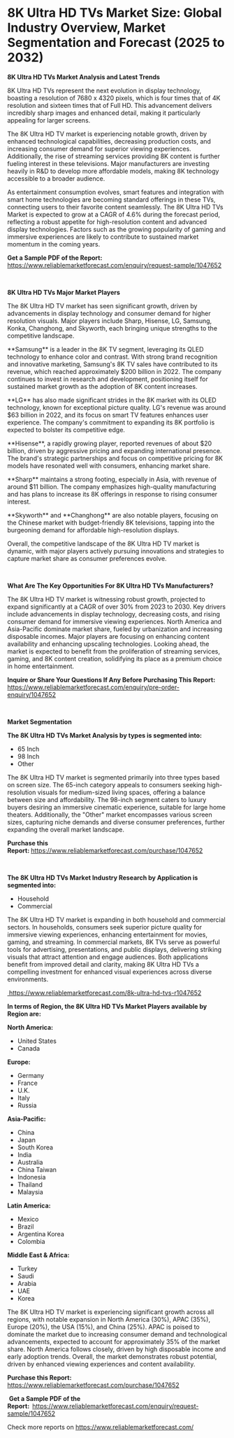 <p><h1>8K Ultra HD TVs Market Size: Global Industry Overview, Market Segmentation and Forecast (2025 to 2032)</h1></p><p><strong>8K Ultra HD TVs Market Analysis and Latest Trends</strong></p>
<p><p>8K Ultra HD TVs represent the next evolution in display technology, boasting a resolution of 7680 x 4320 pixels, which is four times that of 4K resolution and sixteen times that of Full HD. This advancement delivers incredibly sharp images and enhanced detail, making it particularly appealing for larger screens.</p><p>The 8K Ultra HD TV market is experiencing notable growth, driven by enhanced technological capabilities, decreasing production costs, and increasing consumer demand for superior viewing experiences. Additionally, the rise of streaming services providing 8K content is further fueling interest in these televisions. Major manufacturers are investing heavily in R&D to develop more affordable models, making 8K technology accessible to a broader audience.</p><p>As entertainment consumption evolves, smart features and integration with smart home technologies are becoming standard offerings in these TVs, connecting users to their favorite content seamlessly. The 8K Ultra HD TVs Market is expected to grow at a CAGR of 4.6% during the forecast period, reflecting a robust appetite for high-resolution content and advanced display technologies. Factors such as the growing popularity of gaming and immersive experiences are likely to contribute to sustained market momentum in the coming years.</p></p>
<p><strong>Get a Sample PDF of the Report:&nbsp;</strong> <a href="https://www.reliablemarketforecast.com/enquiry/request-sample/1047652?utm_campaign=2247&utm_medium=2&utm_source=Github&utm_content=ia&utm_term=07022025&utm_id=8k-ultra-hd-tvs">https://www.reliablemarketforecast.com/enquiry/request-sample/1047652</a></p>
<p>&nbsp;</p>
<p><strong>8K Ultra HD TVs Major Market Players</strong></p>
<p><p>The 8K Ultra HD TV market has seen significant growth, driven by advancements in display technology and consumer demand for higher resolution visuals. Major players include Sharp, Hisense, LG, Samsung, Konka, Changhong, and Skyworth, each bringing unique strengths to the competitive landscape.</p><p>**Samsung** is a leader in the 8K TV segment, leveraging its QLED technology to enhance color and contrast. With strong brand recognition and innovative marketing, Samsung's 8K TV sales have contributed to its revenue, which reached approximately $200 billion in 2022. The company continues to invest in research and development, positioning itself for sustained market growth as the adoption of 8K content increases.</p><p>**LG** has also made significant strides in the 8K market with its OLED technology, known for exceptional picture quality. LG's revenue was around $63 billion in 2022, and its focus on smart TV features enhances user experience. The company's commitment to expanding its 8K portfolio is expected to bolster its competitive edge.</p><p>**Hisense**, a rapidly growing player, reported revenues of about $20 billion, driven by aggressive pricing and expanding international presence. The brand's strategic partnerships and focus on competitive pricing for 8K models have resonated well with consumers, enhancing market share.</p><p>**Sharp** maintains a strong footing, especially in Asia, with revenue of around $11 billion. The company emphasizes high-quality manufacturing and has plans to increase its 8K offerings in response to rising consumer interest.</p><p>**Skyworth** and **Changhong** are also notable players, focusing on the Chinese market with budget-friendly 8K televisions, tapping into the burgeoning demand for affordable high-resolution displays.</p><p>Overall, the competitive landscape of the 8K Ultra HD TV market is dynamic, with major players actively pursuing innovations and strategies to capture market share as consumer preferences evolve.</p></p>
<p>&nbsp;</p>
<p><strong>What Are The Key Opportunities For 8K Ultra HD TVs Manufacturers?</strong></p>
<p><p>The 8K Ultra HD TV market is witnessing robust growth, projected to expand significantly at a CAGR of over 30% from 2023 to 2030. Key drivers include advancements in display technology, decreasing costs, and rising consumer demand for immersive viewing experiences. North America and Asia-Pacific dominate market share, fueled by urbanization and increasing disposable incomes. Major players are focusing on enhancing content availability and enhancing upscaling technologies. Looking ahead, the market is expected to benefit from the proliferation of streaming services, gaming, and 8K content creation, solidifying its place as a premium choice in home entertainment.</p></p>
<p><strong>Inquire or Share Your Questions If Any Before Purchasing This Report:</strong> <a href="https://www.reliablemarketforecast.com/enquiry/pre-order-enquiry/1047652?utm_campaign=2247&utm_medium=2&utm_source=Github&utm_content=ia&utm_term=07022025&utm_id=8k-ultra-hd-tvs">https://www.reliablemarketforecast.com/enquiry/pre-order-enquiry/1047652</a></p>
<p>&nbsp;</p>
<p><strong>Market Segmentation</strong></p>
<p><strong>The 8K Ultra HD TVs Market Analysis by types is segmented into:</strong></p>
<p><ul><li>65 Inch</li><li>98 Inch</li><li>Other</li></ul></p>
<p><p>The 8K Ultra HD TV market is segmented primarily into three types based on screen size. The 65-inch category appeals to consumers seeking high-resolution visuals for medium-sized living spaces, offering a balance between size and affordability. The 98-inch segment caters to luxury buyers desiring an immersive cinematic experience, suitable for large home theaters. Additionally, the "Other" market encompasses various screen sizes, capturing niche demands and diverse consumer preferences, further expanding the overall market landscape.</p></p>
<p><strong>Purchase this Report:&nbsp;</strong><a href="https://www.reliablemarketforecast.com/purchase/1047652?utm_campaign=2247&utm_medium=2&utm_source=Github&utm_content=ia&utm_term=07022025&utm_id=8k-ultra-hd-tvs">https://www.reliablemarketforecast.com/purchase/1047652</a></p>
<p>&nbsp;</p>
<p><strong>The 8K Ultra HD TVs Market Industry Research by Application is segmented into:</strong></p>
<p><ul><li>Household</li><li>Commercial</li></ul></p>
<p><p>The 8K Ultra HD TV market is expanding in both household and commercial sectors. In households, consumers seek superior picture quality for immersive viewing experiences, enhancing entertainment for movies, gaming, and streaming. In commercial markets, 8K TVs serve as powerful tools for advertising, presentations, and public displays, delivering striking visuals that attract attention and engage audiences. Both applications benefit from improved detail and clarity, making 8K Ultra HD TVs a compelling investment for enhanced visual experiences across diverse environments.</p></p>
<p><a href="https://www.reliablemarketforecast.com/8k-ultra-hd-tvs-r1047652?utm_campaign=2247&utm_medium=2&utm_source=Github&utm_content=ia&utm_term=07022025&utm_id=8k-ultra-hd-tvs">&nbsp;https://www.reliablemarketforecast.com/8k-ultra-hd-tvs-r1047652</a></p>
<p><strong>In terms of Region, the 8K Ultra HD TVs Market Players available by Region are:</strong></p>
<p>
    <p> <strong> North America: </strong>
        <ul>
            <li>United States</li>
            <li>Canada</li>
        </ul>
        </p> 
    <p> <strong> Europe: </strong>
        <ul>
            <li>Germany</li>
            <li>France</li>
            <li>U.K.</li>
            <li>Italy</li>
            <li>Russia</li>
        </ul>
        </p> 
    <p> <strong> Asia-Pacific: </strong>
        <ul>
            <li>China</li>
            <li>Japan</li>
            <li>South Korea</li>
            <li>India</li>
            <li>Australia</li>
            <li>China Taiwan</li>
            <li>Indonesia</li>
            <li>Thailand</li>
            <li>Malaysia</li>
        </ul>
        </p> 
    <p> <strong> Latin America: </strong>
        <ul>
            <li>Mexico</li>
            <li>Brazil</li>
            <li>Argentina Korea</li>
            <li>Colombia</li>
        </ul>
        </p> 
    <p> <strong> Middle East & Africa: </strong>
        <ul>
            <li>Turkey</li>
            <li>Saudi</li>
            <li>Arabia</li>
            <li>UAE</li>
            <li>Korea</li>
        </ul>
    </p>
    </p>
<p><p>The 8K Ultra HD TV market is experiencing significant growth across all regions, with notable expansion in North America (30%), APAC (35%), Europe (20%), the USA (15%), and China (25%). APAC is poised to dominate the market due to increasing consumer demand and technological advancements, expected to account for approximately 35% of the market share. North America follows closely, driven by high disposable income and early adoption trends. Overall, the market demonstrates robust potential, driven by enhanced viewing experiences and content availability.</p></p>
<p><strong>Purchase this Report: </strong><a href="https://www.reliablemarketforecast.com/purchase/1047652?utm_campaign=2247&utm_medium=2&utm_source=Github&utm_content=ia&utm_term=07022025&utm_id=8k-ultra-hd-tvs">https://www.reliablemarketforecast.com/purchase/1047652</a></p>
<p>&nbsp;<strong>Get a Sample PDF of the Report:&nbsp;&nbsp;</strong><a href="https://www.reliablemarketforecast.com/enquiry/request-sample/1047652?utm_campaign=2247&utm_medium=2&utm_source=Github&utm_content=ia&utm_term=07022025&utm_id=8k-ultra-hd-tvs">https://www.reliablemarketforecast.com/enquiry/request-sample/1047652</a></p>
<p><strong></strong></p>
<p>Check more reports on <a href="https://www.reliablemarketforecast.com/?utm_campaign=2247&utm_medium=2&utm_source=Github&utm_content=ia&utm_term=07022025&utm_id=8k-ultra-hd-tvs">https://www.reliablemarketforecast.com/</a></p>